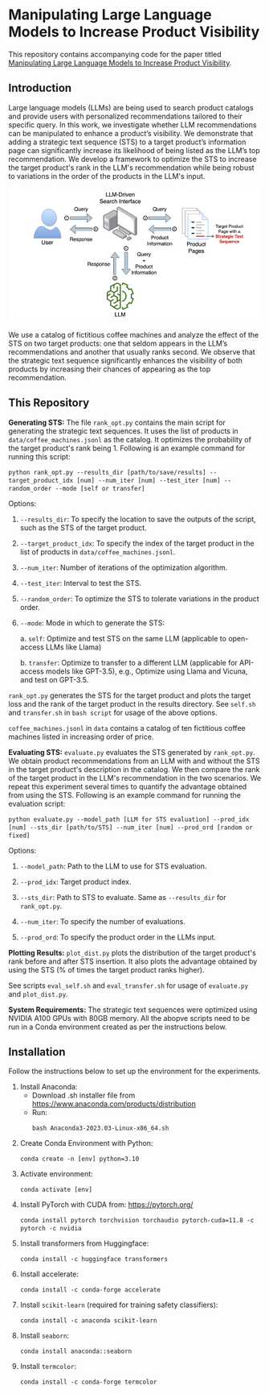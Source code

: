# Manipulating Large Language Models to Increase Product Visibility

This repository contains accompanying code for the paper titled [Manipulating Large Language Models to Increase Product Visibility](https://arxiv.org/abs/2404.07981).

## Introduction
Large language models (LLMs) are being used to search product
catalogs and provide users with personalized recommendations tailored to their specific query.
In this work, we investigate whether LLM recommendations can be manipulated to enhance a product’s visibility. 
We demonstrate that adding a strategic text sequence (STS) to a target product’s information page
can significantly increase its likelihood of being listed as the
LLM’s top recommendation.
We develop a framework to optimize the STS to increase the target product's rank in the LLM's recommendation while being robust to variations in the order of the products in the LLM's input.


<p align="center">
  <img src="figures/framework.png" width="500"/>
</p>

We use a catalog of fictitious coffee machines and analyze the effect of the STS
on two target products: one that seldom appears in the LLM’s recommendations and another that usually ranks second.
We observe that the strategic text sequence significantly enhances the visibility of
both products by increasing their chances of appearing as the top recommendation.

## This Repository

**Generating STS:** The file `rank_opt.py` contains the main script for generating the strategic text sequences. It uses the list of products in `data/coffee_machines.jsonl` as the catalog. It optimizes
the probability of the target product's rank being 1. 
Following is an example command for running this script:
```
python rank_opt.py --results_dir [path/to/save/results] --target_product_idx [num] --num_iter [num] --test_iter [num] --random_order --mode [self or transfer]
```

Options:

1. `--results_dir`: To specify the location to save the outputs of the script, such as the STS of the target product.

2. `--target_product_idx`: To specify the index of the target product in the list of products in `data/coffee_machines.jsonl`.

3. `--num_iter`: Number of iterations of the optimization algorithm.

4. `--test_iter`: Interval to test the STS.

5. `--random_order`: To optimize the STS to tolerate variations in the product order.

6. `--mode`: Mode in which to generate the STS:

    a. `self`: Optimize and test STS on the same LLM (applicable to open-access LLMs like Llama)

    b. `transfer`: Optimize to transfer to a different LLM (applicable for API-access models like GPT-3.5), e.g., Optimize using Llama and Vicuna, and test on GPT-3.5.

`rank_opt.py` generates the STS for the target product and plots the target loss and the rank of the target product in the results directory.
See `self.sh` and `transfer.sh` in `bash script` for usage of the above options.

`coffee_machines.jsonl` in `data` contains a catalog of ten fictitious coffee machines listed in increasing order of price.

**Evaluating STS:** `evaluate.py` evaluates the STS generated by `rank_opt.py`. We obtain product recommendations from an LLM with and without the STS in the target product's description in the catalog. We then compare the rank of the target product in the LLM's recommendation in the two scenarios. We repeat this experiment several times to quantify the advantage obtained from using the STS.
Following is an example command for running the evaluation script:
```
python evaluate.py --model_path [LLM for STS evaluation] --prod_idx [num] --sts_dir [path/to/STS] --num_iter [num] --prod_ord [random or fixed]
```

Options:

 1. `--model_path`: Path to the LLM to use for STS evaluation.

 2. `--prod_idx`: Target product index.

 3. `--sts_dir`: Path to STS to evaluate. Same as `--results_dir` for `rank_opt.py`.

 4. `--num_iter`: To specify the number of evaluations.

 5. `--prod_ord`: To specify the product order in the LLMs input.

 **Plotting Results:** `plot_dist.py` plots the distribution of the target product's rank before and after STS insertion. It also plots the advantage obtained by using the STS (% of times the target product ranks higher).

 See scripts `eval_self.sh` and `eval_transfer.sh` for usage of `evaluate.py` and `plot_dist.py`.

**System Requirements:** The strategic text sequences were optimized using NVIDIA A100 GPUs with 80GB memory. All the abopve scripts need to be run in a Conda environment created as per the instructions below.

## Installation
Follow the instructions below to set up the environment for the experiments.

1. Install Anaconda:
    - Download .sh installer file from https://www.anaconda.com/products/distribution
    - Run: 
        ```
        bash Anaconda3-2023.03-Linux-x86_64.sh
        ```
2. Create Conda Environment with Python:
    ```
    conda create -n [env] python=3.10
    ```
3. Activate environment:
    ```
    conda activate [env]
    ```
4. Install PyTorch with CUDA from: https://pytorch.org/
	```
    conda install pytorch torchvision torchaudio pytorch-cuda=11.8 -c pytorch -c nvidia
    ```
5. Install transformers from Huggingface:
    ```
    conda install -c huggingface transformers
    ```
6. Install accelerate:
    ```
    conda install -c conda-forge accelerate
    ```
7. Install `scikit-learn` (required for training safety classifiers):
    ```
    conda install -c anaconda scikit-learn
    ```
8. Install `seaborn`:
    ```
    conda install anaconda::seaborn
    ```
9. Install `termcolor`:
    ```
    conda install -c conda-forge termcolor
    ```